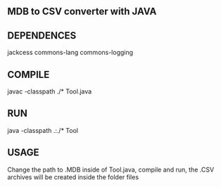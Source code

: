## MDB to CSV converter with JAVA

## DEPENDENCES

jackcess
commons-lang
commons-logging

## COMPILE

javac -classpath ./\* Tool.java

## RUN

java -classpath .:./\* Tool

## USAGE

Change the path to .MDB inside of Tool.java, compile and run, the .CSV archives will be created inside the folder files
